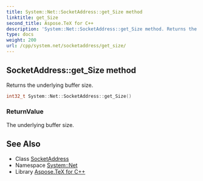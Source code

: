 ```yaml
---
title: System::Net::SocketAddress::get_Size method
linktitle: get_Size
second_title: Aspose.TeX for C++
description: 'System::Net::SocketAddress::get_Size method. Returns the underlying buffer size in C++.'
type: docs
weight: 200
url: /cpp/system.net/socketaddress/get_size/
---
```

## SocketAddress::get_Size method


Returns the underlying buffer size.

```cpp
int32_t System::Net::SocketAddress::get_Size()
```


### ReturnValue

The underlying buffer size.

## See Also

* Class [SocketAddress](../)
* Namespace [System::Net](../../)
* Library [Aspose.TeX for C++](../../../)
